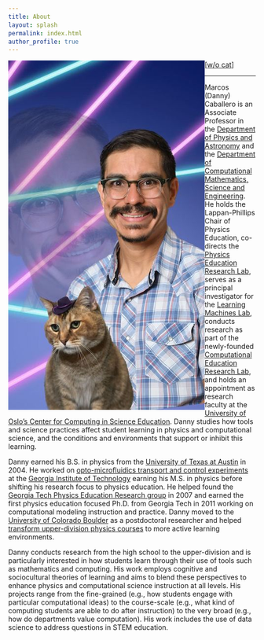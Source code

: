 ```yaml
---
title: About
layout: splash
permalink: index.html
author_profile: true
---
```


<img align="left" src="./assets/img/dc_5.jpg" alt="Danny" padding="5px">

[[w/o cat](./assets/img/dc_prof_5.jpg)]

------


Marcos (Danny) Caballero is an Associate Professor in the [Department of Physics and Astronomy](https://pa.msu.edu/) and the [Department of Computational Mathematics, Science and Engineering](https://cmse.msu.edu/). He holds the Lappan-Phillips Chair of Physics Education, co-directs the [Physics Education Research Lab](https://perl.natsci.msu.edu/), serves as a principal investigator for the [Learning Machines Lab](https://learningmachineslab.github.io/), conducts research as part of the newly-founded [Computational Education Research Lab](https://msu-cerl.github.io/), and holds an appointment as research faculty at the [University of Oslo’s Center for Computing in Science Education](https://www.mn.uio.no/ccse/english/). Danny studies how tools and science practices affect student learning in physics and computational science, and the conditions and environments that support or inhibit this learning.

Danny earned his B.S. in physics from the [University of Texas at Austin](https://ph.utexas.edu/) in 2004. He worked on [opto-microfluidics transport and control experiments](https://schatzlab.gatech.edu/) at the [Georgia Institute of Technology](https://physics.gatech.edu/about) earning his M.S. in physics before shifting his research focus to physics education. He helped found the [Georgia Tech Physics Education Research group](https://per.gatech.edu/) in 2007 and earned the first physics education focused Ph.D. from Georgia Tech in 2011 working on computational modeling instruction and practice. Danny moved to the [University of Colorado Boulder](https://www.colorado.edu/per/) as a postdoctoral researcher and helped [transform upper-division physics courses](https://www.colorado.edu/per/resources/course-materials) to more active learning environments.

Danny conducts research from the high school to the upper-division and is particularly interested in how students learn through their use of tools such as mathematics and computing. His work employs cognitive and sociocultural theories of learning and aims to blend these perspectives to enhance physics and computational science  instruction at all levels. His projects range from the fine-grained (e.g., how students engage with particular computational ideas) to the course-scale (e.g., what kind of computing students are able to do after instruction) to the very broad (e.g., how do departments value computation). His work includes the use of data science to address questions in STEM education.
